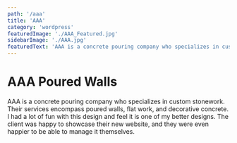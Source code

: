 ```yaml
---
path: '/aaa'
title: 'AAA'
category: 'wordpress'
featuredImage: './AAA_Featured.jpg'
sidebarImage: './AAA.jpg'
featuredText: 'AAA is a concrete pouring company who specializes in custom stonework.'
---
```


# AAA Poured Walls

AAA is a concrete pouring company who specializes in custom stonework. Their services encompass poured walls, flat work, and decorative concrete. I had a lot of fun with this design and feel it is one of my better designs. The client was happy to showcase their new website, and they were even happier to be able to manage it themselves.
